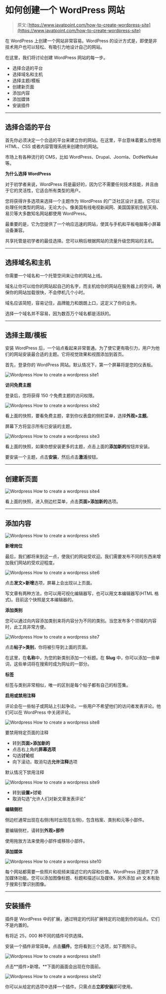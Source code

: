 # 如何创建一个 WordPress 网站

> 原文:[https://www.javatpoint.com/how-to-create-wordpress-site](https://www.javatpoint.com/how-to-create-wordpress-site)

在 WordPress 上创建一个网站非常容易。WordPress 的设计方式是，即使是非技术用户也可以轻松、有吸引力地设计自己的网站。

在这里，我们将讨论创建 WordPress 网站的每一步。

*   选择合适的平台
*   选择域名和主机
*   选择主题/模板
*   创建新页面
*   添加内容
*   添加媒体
*   安装插件

* * *

## 选择合适的平台

首先你必须决定一个合适的平台来建立你的网站。在这里，平台意味着要么你想用 HTML、CSS 或者内容管理系统来创建你的网站。

市场上有各种流行的 CMS，比如 WordPress、Drupal、Joomla、DotNetNuke 等。

**为什么选择 WordPress**

对于初学者来说，WordPress 将是最好的，因为它不需要任何技术技能，并且由于它的灵活性，它适合所有类型的用户。

您将获得许多选项来选择一个主题作为 WordPress 的广泛社区设计主题。它可以处理任何类型的网站，无论大小。像美国有线电视新闻网、美国国家航空航天局、易贝等大多数知名网站都使用 WordPress。

最重要的是，它为您提供了一个响应迅速的网站，使其与手机和平板电脑等小屏幕设备兼容。

共享托管是初学者的最佳选择。您可以稍后根据网站的流量升级您网站的主机。

* * *

## 选择域名和主机

你需要一个域名和一个托管空间来让你的网站上线。

域名让你可以给你的网站起自己的名字，而主机给你的网站在服务器上的空间，确保你的网站加载很快，不会停机几个小时。

域名应该简短，容易记住，品牌能力和朗朗上口，这定义了你的业务。

选择一个域名并不容易，因为数百万个域名都是活跃的。

* * *

## 选择主题/模板

安装 WordPress 后，一个站点看起来非常普通。为了使它更有吸引力，用户为他们的网站安装最合适的主题。它将视觉效果和视图添加到首页。

首先，登录你的 WordPress 网站。默认情况下，第一个屏幕将是您的仪表板。

![Wordpress How to create a wordpress site1](img/45e3c53b4ab755e50a6c7cd5f86a7bfe.png)

**访问免费主题**

登录后，您将获得 150 个免费主题的访问权限。

![Wordpress How to create a wordpress site2](img/a17bdfef877749026122598099d94f71.png)

看上面的快照，要看免费主题，拿到你仪表盘的侧栏菜单，选择**外观>主题**。

屏幕下方将显示所有已安装的主题。

![Wordpress How to create a wordpress site3](img/ff65221347f812d90cde0d8efba9fff7.png)

看上面的快照，如果你想安装更多的主题，点击上面的**添加新的**按钮并安装。

要安装一个主题，点击**安装**，然后点击**激活**按钮。

* * *

## 创建新页面

![Wordpress How to create a wordpress site4](img/e94551467219d3c4326594f98ad5b713.png)

看上面的快照，进入侧边栏菜单，点击**页面>添加新的**选项。

* * *

## 添加内容

![Wordpress How to create a wordpress site5](img/2f5402ce68c266f35221e80093cbb8ac.png)

**新增岗位**

最后，我们都将来到这一点，使我们的网站受欢迎。我们需要发布不同的东西来增加我们网站的受欢迎程度。

![Wordpress How to create a wordpress site6](img/1e7a57ce7d07e03145fd65ef4776c767.png)

点击**发文>新增**选项，屏幕上会出现以上页面。

写文章有两种方法，你可以用可视化编辑器写，也可以用文本编辑器写(HTML 格式)。目前这个快照是文本编辑器的。

**添加类别**

您可以通过向内容添加类别来将内容分为不同的类别。当您发布多个领域的内容时，此工具非常方便。

![Wordpress How to create a wordpress site7](img/35985a30476e124e3ec866a24b7992fe.png)

点击**帖子>类别**，你将被引导到上面的页面。

在这里，在**名称**中，为您的新类别添加一个标题。在 **Slug** 中，你可以添加一些单词，这些单词将在搜索时成为网址的一部分。

**标签**

标签与类别非常相似，唯一的区别是每个帖子都有自己的标签集。

**启用或禁用注释**

评论会在一些帖子或网站上引起争论。一些用户不希望他们的访问者发表评论。他们可以在 WordPress 中关闭评论。

![Wordpress How to create a wordpress site8](img/2ee45a3445a236d32bd141535fd7514a.png)

要禁用特定页面的注释

*   转到**页面>添加新的**
*   点击右上角的**屏幕选项**
*   勾选**讨论**框
*   向下滚动，取消勾选**允许注释**选项

默认情况下禁用注释

![Wordpress How to create a wordpress site9](img/d472e548ca16eeafb34bd7933ca85374.png)

*   转到**设置>讨论**
*   取消勾选“允许人们对新文章发表评论”

**编辑侧栏**

侧边栏通常出现在右侧(有时出现在左侧)，包含档案、类别和元等小部件。

要编辑侧栏，请转到**外观>部件**

使用拖放方法来使用小部件或移除小部件。

**添加媒体**

![Wordpress How to create a wordpress site10](img/acea305f763b9faa8169cdc67702decc.png)

每个网站都需要一些照片和视频来描述它的内容和价值。WordPress 还提供了添加媒体功能。您可以添加图像标题、标题和描述以及媒体。另外添加 alt 文本有助于搜索引擎识别图像。

* * *

## 安装插件

插件是 WordPress 中的扩展，通过特定的代码扩展特定的功能到你的站点。它们不是内置的。

有将近 25，000 种不同的插件可供选择。

安装一个插件非常简单。点击**插件**。您将看到三个选项，如下图所示。

![Wordpress How to create a wordpress site11](img/3b62b4001620e48f583dd553a33cb033.png)

点击**插件>新增。**下面的画面会出现在你面前。

![Wordpress How to create a wordpress site12](img/8f44f2cf9aa9ff5c5aa56cff169c3d37.png)

你可以从给定的选项中选择一个插件。只需点击**立即安装**即可使用。